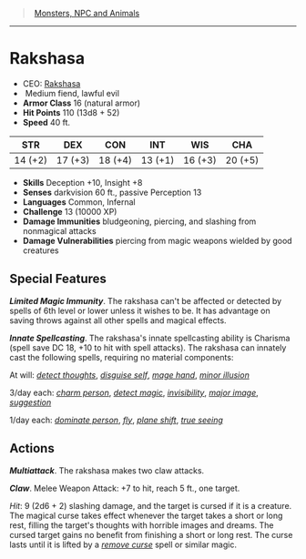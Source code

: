﻿---
!MonsterItem
Family: MonsterVO
Type: fiend
Size: Medium
Alignment: lawful evil
ArmorClass: 16 (natural armor)
HitPoints: 110 (13d8 + 52)
Speed: 40 ft.
Strength: 14 (+2)
Dexterity: 17 (+3)
Constitution: 18 (+4)
Intelligence: 13 (+1)
Wisdom: 16 (+3)
Charisma: 20 (+5)
Skills: Deception +10, Insight +8
DamageImmunities: bludgeoning, piercing, and slashing from nonmagical attacks
Senses: darkvision 60 ft., passive Perception 13
Languages: Common, Infernal
Challenge: 13 (10000 XP)
Id: monsters_vo.md#rakshasa
ParentLink: monsters_vo.md#monsters-npc-and-animals
Name: Rakshasa
ParentName: Monsters, NPC and Animals
NameLevel: 1
AltName: '[Rakshasa](hd_monsters_rakshasa.md)'
Attributes: {}
---
> [Monsters, NPC and Animals](srd_monsters.md)

---

# Rakshasa

- CEO: [Rakshasa](hd_monsters_rakshasa.md)
-  Medium fiend, lawful evil
- **Armor Class** 16 (natural armor)
- **Hit Points** 110 (13d8 + 52)
- **Speed** 40 ft.

|STR|DEX|CON|INT|WIS|CHA|
|---|---|---|---|---|---|
|14 (+2)|17 (+3)|18 (+4)|13 (+1)|16 (+3)|20 (+5)|

- **Skills** Deception +10, Insight +8
- **Senses** darkvision 60 ft., passive Perception 13
- **Languages** Common, Infernal
- **Challenge** 13 (10000 XP)
- **Damage Immunities** bludgeoning, piercing, and slashing from nonmagical attacks
- **Damage Vulnerabilities** piercing from magic weapons wielded by good creatures

## Special Features

**_Limited Magic Immunity_**. The rakshasa can't be affected or detected by spells of 6th level or lower unless it wishes to be. It has advantage on saving throws against all other spells and magical effects.

**_Innate Spellcasting_**. The rakshasa's innate spellcasting ability is Charisma (spell save DC 18, +10 to hit with spell attacks). The rakshasa can innately cast the following spells, requiring no material components:

At will: _[detect thoughts](srd_spells_detect_thoughts.md)_, _[disguise self](srd_spells_disguise_self.md)_, _[mage hand](srd_spells_mage_hand.md)_, _[minor illusion](srd_spells_minor_illusion.md)_

3/day each: _[charm person](srd_spells_charm_person.md)_, _[detect magic](srd_spells_detect_magic.md)_, _[invisibility](srd_spells_invisibility.md)_, _[major image](srd_spells_major_image.md)_, _[suggestion](srd_spells_suggestion.md)_

1/day each: _[dominate person](srd_spells_dominate_person.md)_, _[fly](srd_spells_fly.md)_, _[plane shift](srd_spells_plane_shift.md)_, _[true seeing](srd_spells_true_seeing.md)_

## Actions

**_Multiattack_**. The rakshasa makes two claw attacks.

**_Claw_**. Melee Weapon Attack: +7 to hit, reach 5 ft., one target.

_Hit_: 9 (2d6 + 2) slashing damage, and the target is cursed if it is a creature. The magical curse takes effect whenever the target takes a short or long rest, filling the target's thoughts with horrible images and dreams. The cursed target gains no benefit from finishing a short or long rest. The curse lasts until it is lifted by a _[remove curse](srd_spells_remove_curse.md)_ spell or similar magic.

